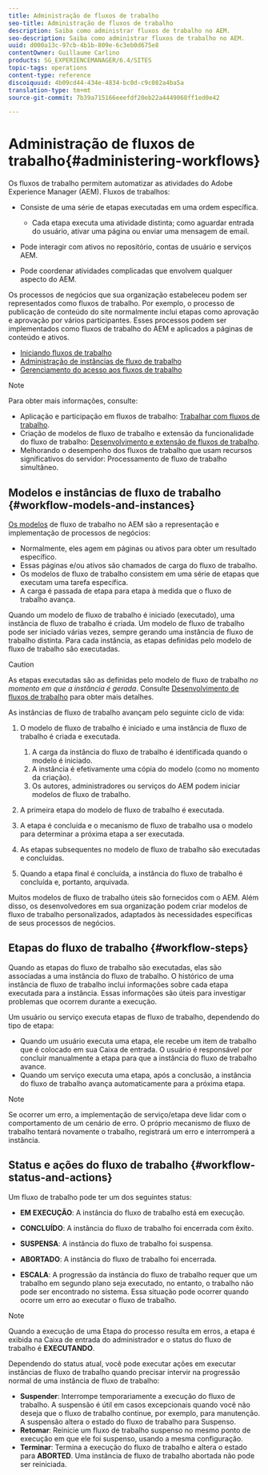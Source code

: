 ```yaml
---
title: Administração de fluxos de trabalho
seo-title: Administração de fluxos de trabalho
description: Saiba como administrar fluxos de trabalho no AEM.
seo-description: Saiba como administrar fluxos de trabalho no AEM.
uuid: d000a13c-97cb-4b1b-809e-6c3eb0d675e8
contentOwner: Guillaume Carlino
products: SG_EXPERIENCEMANAGER/6.4/SITES
topic-tags: operations
content-type: reference
discoiquuid: 4b09cd44-434e-4834-bc0d-c9c082a4ba5a
translation-type: tm+mt
source-git-commit: 7b39a715166eeefdf20eb22a4449068ff1ed0e42

---
```



# Administração de fluxos de trabalho{#administering-workflows}

Os fluxos de trabalho permitem automatizar as atividades do Adobe Experience Manager (AEM). Fluxos de trabalhos:

* Consiste de uma série de etapas executadas em uma ordem específica.

   * Cada etapa executa uma atividade distinta; como aguardar entrada do usuário, ativar uma página ou enviar uma mensagem de email.

* Pode interagir com ativos no repositório, contas de usuário e serviços AEM.
* Pode coordenar atividades complicadas que envolvem qualquer aspecto do AEM.

Os processos de negócios que sua organização estabeleceu podem ser representados como fluxos de trabalho. Por exemplo, o processo de publicação de conteúdo do site normalmente inclui etapas como aprovação e aprovação por vários participantes. Esses processos podem ser implementados como fluxos de trabalho do AEM e aplicados a páginas de conteúdo e ativos.

* [Iniciando fluxos de trabalho](/help/sites-administering/workflows-starting.md)
* [Administração de instâncias de fluxo de trabalho](/help/sites-administering/workflows-administering.md)
* [Gerenciamento do acesso aos fluxos de trabalho](/help/sites-administering/workflows-managing.md)

>[!NOTE]
>
>Para obter mais informações, consulte:
>
>* Aplicação e participação em fluxos de trabalho: [Trabalhar com fluxos de trabalho](/help/sites-authoring/workflows.md).
>* Criação de modelos de fluxo de trabalho e extensão da funcionalidade do fluxo de trabalho: [Desenvolvimento e extensão de fluxos de trabalho](/help/sites-developing/workflows.md).
>* Melhorando o desempenho dos fluxos de trabalho que usam recursos significativos do servidor: Processamento [](/help/sites-deploying/configuring-performance.md#concurrent-workflow-processing)de fluxo de trabalho simultâneo.
>



## Modelos e instâncias de fluxo de trabalho {#workflow-models-and-instances}

[Os modelos](/help/sites-developing/workflows.md#model) de fluxo de trabalho no AEM são a representação e implementação de processos de negócios:

* Normalmente, eles agem em páginas ou ativos para obter um resultado específico.
* Essas páginas e/ou ativos são chamados de carga do fluxo de trabalho.
* Os modelos de fluxo de trabalho consistem em uma série de etapas que executam uma tarefa específica.
* A carga é passada de etapa para etapa à medida que o fluxo de trabalho avança.

Quando um modelo de fluxo de trabalho é iniciado (executado), uma instância de fluxo de trabalho é criada. Um modelo de fluxo de trabalho pode ser iniciado várias vezes, sempre gerando uma instância de fluxo de trabalho distinta. Para cada instância, as etapas definidas pelo modelo de fluxo de trabalho são executadas.

>[!CAUTION]
>
>As etapas executadas são as definidas pelo modelo de fluxo de trabalho *no momento em que a instância é gerada*. Consulte [Desenvolvimento de fluxos de trabalho](/help/sites-developing/workflows.md#model) para obter mais detalhes.

As instâncias de fluxo de trabalho avançam pelo seguinte ciclo de vida:

1. O modelo de fluxo de trabalho é iniciado e uma instância de fluxo de trabalho é criada e executada.

   1. A carga da instância do fluxo de trabalho é identificada quando o modelo é iniciado.
   1. A instância é efetivamente uma cópia do modelo (como no momento da criação).
   1. Os autores, administradores ou serviços do AEM podem iniciar modelos de fluxo de trabalho.

1. A primeira etapa do modelo de fluxo de trabalho é executada.
1. A etapa é concluída e o mecanismo de fluxo de trabalho usa o modelo para determinar a próxima etapa a ser executada.
1. As etapas subsequentes no modelo de fluxo de trabalho são executadas e concluídas.
1. Quando a etapa final é concluída, a instância do fluxo de trabalho é concluída e, portanto, arquivada.

Muitos modelos de fluxo de trabalho úteis são fornecidos com o AEM. Além disso, os desenvolvedores em sua organização podem criar modelos de fluxo de trabalho personalizados, adaptados às necessidades específicas de seus processos de negócios.

## Etapas do fluxo de trabalho {#workflow-steps}

Quando as etapas do fluxo de trabalho são executadas, elas são associadas a uma instância do fluxo de trabalho. O histórico de uma instância de fluxo de trabalho inclui informações sobre cada etapa executada para a instância. Essas informações são úteis para investigar problemas que ocorrem durante a execução.

Um usuário ou serviço executa etapas de fluxo de trabalho, dependendo do tipo de etapa:

* Quando um usuário executa uma etapa, ele recebe um item de trabalho que é colocado em sua Caixa de entrada. O usuário é responsável por concluir manualmente a etapa para que a instância do fluxo de trabalho avance.
* Quando um serviço executa uma etapa, após a conclusão, a instância do fluxo de trabalho avança automaticamente para a próxima etapa.

>[!NOTE]
>
>Se ocorrer um erro, a implementação de serviço/etapa deve lidar com o comportamento de um cenário de erro. O próprio mecanismo de fluxo de trabalho tentará novamente o trabalho, registrará um erro e interromperá a instância.

## Status e ações do fluxo de trabalho {#workflow-status-and-actions}

Um fluxo de trabalho pode ter um dos seguintes status:

* **EM EXECUÇÃO**: A instância do fluxo de trabalho está em execução.
* **CONCLUÍDO**: A instância do fluxo de trabalho foi encerrada com êxito.

* **SUSPENSA**: A instância do fluxo de trabalho foi suspensa.
* **ABORTADO**: A instância do fluxo de trabalho foi encerrada.
* **ESCALA**: A progressão da instância do fluxo de trabalho requer que um trabalho em segundo plano seja executado, no entanto, o trabalho não pode ser encontrado no sistema. Essa situação pode ocorrer quando ocorre um erro ao executar o fluxo de trabalho.

>[!NOTE]
>
>Quando a execução de uma Etapa do processo resulta em erros, a etapa é exibida na Caixa de entrada do administrador e o status do fluxo de trabalho é **EXECUTANDO**.

Dependendo do status atual, você pode executar ações em executar instâncias de fluxo de trabalho quando precisar intervir na progressão normal de uma instância de fluxo de trabalho:

* **Suspender**: Interrompe temporariamente a execução do fluxo de trabalho. A suspensão é útil em casos excepcionais quando você não deseja que o fluxo de trabalho continue, por exemplo, para manutenção. A suspensão altera o estado do fluxo de trabalho para Suspenso.
* **Retomar**: Reinicie um fluxo de trabalho suspenso no mesmo ponto de execução em que ele foi suspenso, usando a mesma configuração.
* **Terminar**: Termina a execução do fluxo de trabalho e altera o estado para **ABORTED**. Uma instância de fluxo de trabalho abortada não pode ser reiniciada.

